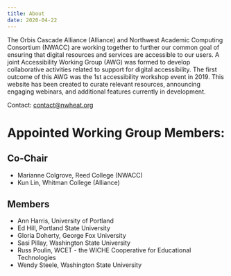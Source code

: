 ```yaml
---
title: About
date: 2020-04-22
---
```


The Orbis Cascade Alliance (Alliance) and Northwest Academic Computing Consortium (NWACC) are working together to further our common goal of ensuring that digital resources and services are accessible to our users. A joint Accessibility Working Group (AWG) was formed to develop collaborative activities related to support for digital accessibility. The first outcome of this AWG was the 1st accessibility workshop event in 2019.  This website has been created to curate relevant resources, announcing engaging webinars, and additional features currently in development.

Contact: contact@nwheat.org

# Appointed Working Group Members:

## Co-Chair

- Marianne Colgrove, Reed College (NWACC)
- Kun Lin, Whitman College (Alliance)

## Members
- Ann Harris, University of Portland
- Ed Hill, Portland State University
- Gloria Doherty, George Fox University
- Sasi Pillay, Washington State University
- Russ Poulin, WCET - the WICHE Cooperative for Educational Technologies
- Wendy Steele, Washington State University


